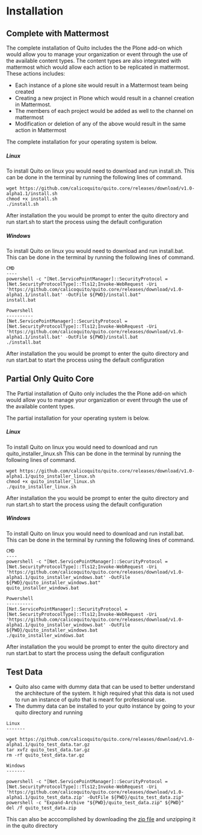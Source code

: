 Installation
============
Complete with Mattermost
------------------------
  The complete installation of Quito includes the the Plone add-on which would allow you to manage your 
  organization or event through the use of the available content types. The content types are also integrated with 
  mattermost which would allow each action to be replicated in mattermost. These actions includes:

  - Each instance of a plone site would result in a Mattermost team being created
  - Creating a new project in Plone which would result in a channel creation in Mattermost.
  - The members of each project would be added as well to the channel on mattermost
  - Modification or deletion of any of the above would result in the same action in Mattermost

  The complete installation for your operating system is below. 

##### Linux
To install Quito on linux you would need to download and run install.sh.
This can be done in the terminal by running the following lines of command.
```
wget https://github.com/calicoquito/quito.core/releases/download/v1.0-alpha1.1/install.sh
chmod +x install.sh
./install.sh
```
After installation the you would be prompt to enter the quito directory and run start.sh to start the process using the default configuration 

##### Windows
To install Quito on linux you would need to download and run install.bat.
This can be done in the terminal by running the following lines of command.
```
CMD
----
powershell -c "[Net.ServicePointManager]::SecurityProtocol = [Net.SecurityProtocolType]::Tls12;Invoke-WebRequest -Uri 'https://github.com/calicoquito/quito.core/releases/download/v1.0-alpha1.1/install.bat' -OutFile ${PWD}/install.bat"
install.bat

Powershell
----------
[Net.ServicePointManager]::SecurityProtocol = [Net.SecurityProtocolType]::Tls12;Invoke-WebRequest -Uri 'https://github.com/calicoquito/quito.core/releases/download/v1.0-alpha1.1/install.bat' -OutFile ${PWD}/install.bat
./install.bat

```
After installation the you would be prompt to enter the quito directory and run start.bat to start the process using the default configuration 

Partial Only Quito Core
------------------------
The Partial installation of Quito only includes the the Plone add-on which would allow you to manage your organization or event through the use of the available content types. 
  
The partial installation for your operating system is below.

##### Linux
To install Quito on linux you would need to download and run quito_installer_linux.sh
This can be done in the terminal by running the following lines of command.
```
wget https://github.com/calicoquito/quito.core/releases/download/v1.0-alpha1.1/quito_installer_linux.sh
chmod +x quito_installer_linux.sh
./quito_installer_linux.sh
```
After installation the you would be prompt to enter the quito directory and run start.sh to start the process using the default configuration  
      

##### Windows
To install Quito on linux you would need to download and run install.bat.
This can be done in the terminal by running the following lines of command.

```
CMD
----
powershell -c "[Net.ServicePointManager]::SecurityProtocol = [Net.SecurityProtocolType]::Tls12;Invoke-WebRequest -Uri 'https://github.com/calicoquito/quito.core/releases/download/v1.0-alpha1.1/quito_installer_windows.bat' -OutFile ${PWD}/quito_installer_windows.bat"
quito_installer_windows.bat

Powershell
----------
[Net.ServicePointManager]::SecurityProtocol = [Net.SecurityProtocolType]::Tls12;Invoke-WebRequest -Uri 'https://github.com/calicoquito/quito.core/releases/download/v1.0-alpha1.1/quito_installer_windows.bat' -OutFile ${PWD}/quito_installer_windows.bat
./quito_installer_windows.bat

```
After installation the you would be prompt to enter the quito directory and run start.bat to start the process using the default configuration

Test Data
----------
- Quito also came with dummy data that can be used to better understand the architecture of the system. It high required yhat this data is not used to run an instance of quito that is meant for professional use. 
- The dummy data can be installed to your quito instance by going to your quito directory and running 

```
Linux 
-------

wget https://github.com/calicoquito/quito.core/releases/download/v1.0-alpha1.1/quito_test_data.tar.gz
tar xvfz quito_test_data.tar.gz
rm -rf quito_test_data.tar.gz

Windows
-------

powershell -c "[Net.ServicePointManager]::SecurityProtocol = [Net.SecurityProtocolType]::Tls12;Invoke-WebRequest -Uri 'https://github.com/calicoquito/quito.core/releases/download/v1.0-alpha1.1/quito_test_data.zip' -OutFile ${PWD}/quito_test_data.zip"
powershell -c "Expand-Archive "${PWD}/quito_test_data.zip" ${PWD}"
del /f quito_test_data.zip
```
This can also be acccomplished by downloading the [zip file](https://github.com/calicoquito/quito.core/releases/download/v1.0-alpha1.1/quito_test_data.zip) and unzipping it in the quito directory

